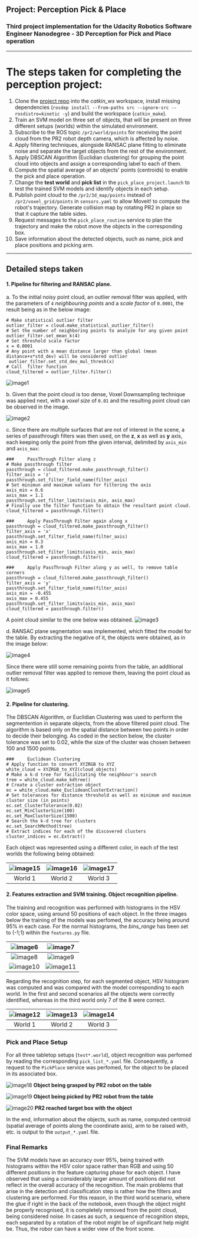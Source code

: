 ## Project: Perception Pick & Place
### Third project implementation for the Udacity Robotics Software Engineer Nanodegree - 3D Perception for Pick and Place operation
---
[//]: # (Image References)

[image1]: ./images/outlier_filter_1.PNG
[image2]: ./images/voxel_filter_1.PNG
[image3]: ./images/passthrough_filter.PNG
[image4]: ./images/ransac.PNG
[image5]: ./images/ransac_outlier_filter.PNG
[image6]: ./images/world1_training.PNG
[image7]: ./images/world1_accuracy.PNG
[image8]: ./images/world2_training.PNG
[image9]: ./images/world2_accuracy.PNG
[image10]: ./images/world3_training.PNG
[image11]: ./images/world3_accuracy.PNG
[image12]: ./images/detected_1.PNG
[image13]: ./images/detected_2.PNG
[image14]: ./images/detected_3.PNG
[image15]: ./images/point_cloud_world_1.PNG
[image16]: ./images/point_cloud_world_2.PNG
[image17]: ./images/point_cloud_world_3.PNG
[image18]: ./images/picked_object.PNG
[image19]: ./images/raised_object.PNG
[image20]: ./images/reached_place_box.PNG

# The steps taken for completing the perception project:
1. Clone the [project repo](https://github.com/udacity/RoboND-Perception-Project/) into the *catkin_ws* workspace, install missing dependencies (`rosdep install --from-paths src --ignore-src --rosdistro=kinetic -y`) and build the workspace (`catkin_make`).
2. Train an SVM model on three set of objects, that will be present on three different setups (worlds) within the simulated environment.
3. Subscribe to the ROS topic `/pr2/world/points` for receiving the point cloud from the PR2 robot depth camera, which is affected by noise.
4. Apply filtering techniques, alongside RANSAC plane fitting to eliminate noise and separate the target objects from the rest of the environment.
5. Apply DBSCAN Algorithm (Euclidian clustering) for grouping the point cloud into objects and assign a corresponding label to each of them.
6. Compute the  spatial average of an objects' points (centroids) to enable the pick and place operation.
7. Change the **test world** and **pick list** in the `pick_place_project.launch` to test the trained SVM models and identify objects in each setup.
8. Publish point cloud to the `/pr2/3d_map/points` instead of `/pr2/voxel_grid/points` in `sensors.yaml` to allow Moveit! to compute the robot's trajectory. Generate collision map by rotating PR2 in place so that it capture the table sides.
9. Request messages to the `pick_place_routine` service to plan the trajectory and make the robot move the objects in the corresponding box.
10. Save information about the detected objects, such as name, pick and place positions and picking arm.

---
## Detailed steps taken

#### 1. Pipeline for filtering and RANSAC plane.

a. To the initial noisy point cloud, an outlier removal filter was applied, with the parameters of `4` *neighbouring points* and a *scale factor* of `0.0001`, the result being as in the below image:

```
# Make statistical outlier filter
outlier_filter = cloud.make_statistical_outlier_filter()
# Set the number of neighboring points to analyze for any given point
outlier_filter.set_mean_k(4)
# Set threshold scale factor
x = 0.0001
# Any point with a mean distance larger than global (mean distance+x*std_dev) will be considered outlier
 outlier_filter.set_std_dev_mul_thresh(x)
# Call  filter function
cloud_filtered = outlier_filter.filter()
```

![image1]

b. Given that the point cloud is too dense, Voxel Downsampling technique was applied next, with a *voxel size* of `0.01` and the resulting point cloud can be observed in the image.

![image2]

c. Since there are multiple surfaces that are not of interest in the scene, a series of passthrough filters was then used, on the **z**, **x** as well as **y** axis, each keeping only the point from tthe given interval, delimited by `axis_min` and `axis_max`:

```
###     PassThrough Filter along z
# Make passthrough filter
passthrough = cloud_filtered.make_passthrough_filter()
filter_axis = 'z'
passthrough.set_filter_field_name(filter_axis)
# Set minimun and maximum values for filtering the axis
axis_min = 0.6
axis_max = 1.1
passthrough.set_filter_limits(axis_min, axis_max)
# Finally use the filter function to obtain the resultant point cloud. 
cloud_filtered = passthrough.filter()

###     Apply PassThrough Filter again along x
passthrough = cloud_filtered.make_passthrough_filter()
filter_axis = 'x'
passthrough.set_filter_field_name(filter_axis)
axis_min = 0.3
axis_max = 1.0
passthrough.set_filter_limits(axis_min, axis_max)
cloud_filtered = passthrough.filter()

###     Apply PassThrough Filter along y as well, to remove table corners
passthrough = cloud_filtered.make_passthrough_filter()
filter_axis = 'y'
passthrough.set_filter_field_name(filter_axis)
axis_min = -0.455
axis_max = 0.455
passthrough.set_filter_limits(axis_min, axis_max)
cloud_filtered = passthrough.filter()
```

A point cloud similar to the one below was obtained.
![image3]

d. RANSAC plane segnentation was implemented, which fitted the model for the table. By extracting the negative of it, the objects were obtained, as in the image below:

![image4]

Since there were still some remaining points from the table, an additional outlier removal filter was applied to remove them, leaving the point cloud as it follows:

![image5]

#### 2. Pipeline for clustering.  
The DBSCAN Algorithm, or Euclidian Clustering was used to perform the segmentention in separate objects, from the above filtered point cloud. The algorithm is based only on the spatial distance between two points in order to decide their belonging. As coded in the section below, the cluster tolerance was set to 0.02, while the size of the cluster was chosen between 100 and 1500 points.

```
###     Euclidean Clustering
# Apply function to convert XYZRGB to XYZ
white_cloud = XYZRGB_to_XYZ(cloud_objects) 
# Make a k-d tree for facilitating the neighbour's search
tree = white_cloud.make_kdtree()
# Create a cluster extraction object
ec = white_cloud.make_EuclideanClusterExtraction()
# Set tolerances for distance threshold as well as minimum and maximum cluster size (in points)
ec.set_ClusterTolerance(0.02)
ec.set_MinClusterSize(100)
ec.set_MaxClusterSize(1500)
# Search the k-d tree for clusters
ec.set_SearchMethod(tree)
# Extract indices for each of the discovered clusters
cluster_indices = ec.Extract()
```

Each object was represented using a different color, in each of the test worlds the following being obtained:

![image15]                 | ![image16]      | ![image17]
:-------------------------:|:-------------------------:|:-------------------------:
World 1                    |	World 2		                 |	World 3

#### 2. Features extraction and SVM training.  Object recognition pipeline.
The training and recognition was performed with histograms in the HSV color space, using around 50 positions of each object. In the three images below the training of the models was perfomed, the accuracy being around 95% in each case.
For the normal histograms, the *bins_range* has been set to (-1;1) within the `features.py` file.

![image6]	           |  ![image7]
:-------------------------:|:-------------------------:
![image8]	           |  ![image9]
![image10]	           |  ![image11]

Regarding the recognition step, for each segmented object, HSV histogram was computed and was compared with the model corresponding to each world. In the first and second scenarios all the objects were correctly identified, whereas in the third world only 7 of the 8 were correct.

![image12]                 | ![image13]      	       | ![image14]
:-------------------------:|:-------------------------:|:-------------------------:
World 1                    |	World 2		       |	World 3


### Pick and Place Setup

For all three tabletop setups (`test*.world`), object recognition was perfomed by reading the corresponding `pick_list_*.yaml` file. Consequently, a request to the `PickPlace` service was perfomed, for the object to be placed in its associated box.

![image18]
**Object being grasped by PR2 robot on the table**

![image19]
**Object being picked by PR2 robot from the table**

![image20]
**PR2 reached target box with the object**

In the end, information about the objects, such as name, computed centroid (spatial average of points along the coordinate axis), arm to be raised with, etc. is output to the `output_*.yaml` file.


### Final Remarks

The SVM models have an accuracy over 95%, being trained with histograms within the HSV color space rather than RGB and using 50 different positions in the feature capturing phase for each object. I have observed that using a considerably larger amount of positions did not reflect in the overall accuracy of the recognition.
The main problems that arise in the detection and classification step is rather how the filters and clustering are performed. For this reason, in the third world scenario, where the glue if right in the back of the notebook, even though the object might be properly recognised, it is completely removed from the point cloud, being considered noise.
In cases as such, a sequence of recognition steps, each separated by a rotation of the robot might be of significant help might be. Thus, the robor can have a wider view of the front scene.




